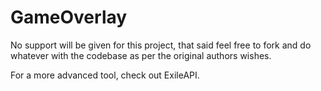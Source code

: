 # GameOverlay

No support will be given for this project, that said feel free to fork and do whatever with the codebase as per the original authors wishes.

For a more advanced tool, check out ExileAPI.
